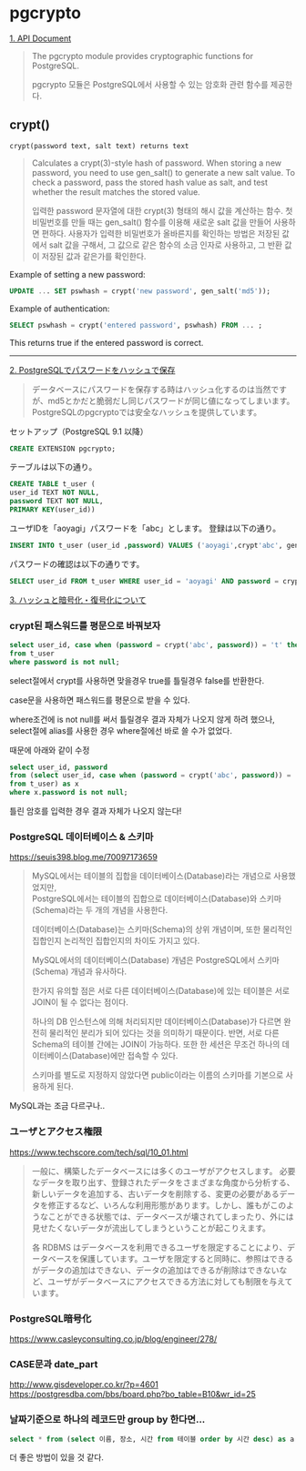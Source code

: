 # pgcrypto

[1. API Document](https://www.postgresql.org/docs/8.3/pgcrypto.html)  

> The pgcrypto module provides cryptographic functions for PostgreSQL.  
> 
> pgcrypto 모듈은 PostgreSQL에서 사용할 수 있는 암호화 관련 함수를 제공한다.

## crypt()
```
crypt(password text, salt text) returns text
```
> Calculates a crypt(3)-style hash of password. When storing a new password, you need to use gen_salt() to generate a new salt value. To check a password, pass the stored hash value as salt, and test whether the result matches the stored value.  
> 
> 입력한 password 문자열에 대한 crypt(3) 형태의 해시 값을 계산하는 함수. 첫 비밀번호를 만들 때는 gen_salt() 함수를 이용해 새로운 salt 값을 만들어 사용하면 편하다. 사용자가 입력한 비밀번호가 올바른지를 확인하는 방법은 저장된 값에서 salt 값을 구해서, 그 값으로 같은 함수의 소금 인자로 사용하고, 그 반환 값이 저장된 값과 같은가를 확인한다.

Example of setting a new password:
```sql
UPDATE ... SET pswhash = crypt('new password', gen_salt('md5'));
```

Example of authentication:
```sql
SELECT pswhash = crypt('entered password', pswhash) FROM ... ;
```
This returns true if the entered password is correct.

***

[2. PostgreSQLでパスワードをハッシュで保存](http://aoyagikouhei.blog8.fc2.com/blog-entry-182.html)  
> データベースにパスワードを保存する時はハッシュ化するのは当然ですが、md5とかだと脆弱だし同じパスワードが同じ値になってしまいます。  
PostgreSQLのpgcryptoでは安全なハッシュを提供しています。 

セットアップ（PostgreSQL 9.1 以降）
```sql
CREATE EXTENSION pgcrypto;
```
テーブルは以下の通り。
```sql
CREATE TABLE t_user (
user_id TEXT NOT NULL,
password TEXT NOT NULL,
PRIMARY KEY(user_id))
```

ユーザIDを「aoyagi」パスワードを「abc」とします。
登録は以下の通り。
```sql
INSERT INTO t_user (user_id ,password) VALUES ('aoyagi',crypt'abc', gen_salt('bf')));
```

パスワードの確認は以下の通りです。
```sql
SELECT user_id FROM t_user WHERE user_id = 'aoyagi' AND password = crypt('abc', password);
```

[3. ハッシュと暗号化・復号化について](https://qiita.com/reflet/items/eeced34f9c5c2a9fbaf6)

### crypt된 패스워드를 평문으로 바꿔보자
```sql
select user_id, case when (password = crypt('abc', password)) = 't' then 'abc' else null end as password 
from t_user
where password is not null;
```

select절에서 crypt를 사용하면 맞을경우 true를 틀릴경우 false를 반환한다.

case문을 사용하면 패스워드를 평문으로 받을 수 있다.

where조건에 is not null를 써서 틀릴경우 결과 자체가 나오지 않게 하려 했으나, select절에 alias를 사용한 경우 where절에선 바로 쓸 수가 없었다.


때문에 아래와 같이 수정

```sql
select user_id, password
from (select user_id, case when (password = crypt('abc', password)) = 't' then 'abc' else null end as password 
from t_user) as x
where x.password is not null;
```

틀린 암호를 입력한 경우 결과 자체가 나오지 않는다!

### PostgreSQL 데이터베이스 & 스키마
https://seuis398.blog.me/70097173659

> MySQL에서는 테이블의 집합을 데이터베이스(Database)라는 개념으로 사용했었지만,  
> PostgreSQL에서는 테이블의 집합으로 데이터베이스(Database)와 스키마(Schema)라는 두 개의 개념을 사용한다.
> 
> 데이터베이스(Database)는 스키마(Schema)의 상위 개념이며, 또한 물리적인 집합인지 논리적인 집합인지의 차이도 가지고 있다.
> 
> MySQL에서의 데이터베이스(Database) 개념은 PostgreSQL에서 스키마(Schema) 개념과 유사하다.
> 
> 한가지 유의할 점은 서로 다른 데이터베이스(Database)에 있는 테이블은 서로 JOIN이 될 수 없다는 점이다.
> 
> 하나의 DB 인스턴스에 의해 처리되지만 데이터베이스(Database)가 다르면 완전히 물리적인 분리가 되어 있다는 것을 의미하기 때문이다. 
> 반면, 서로 다른 Schema의 테이블 간에는 JOIN이 가능하다. 
> 또한 한 세션은 무조건 하나의 데이터베이스(Database)에만 접속할 수 있다.
> 
> 스키마를 별도로 지정하지 않았다면 public이라는 이름의 스키마를 기본으로 사용하게 된다.


MySQL과는 조금 다르구나..

### ユーザとアクセス権限

https://www.techscore.com/tech/sql/10_01.html

> 一般に、構築したデータベースには多くのユーザがアクセスします。 必要なデータを取り出す、登録されたデータをさまざまな角度から分析する、新しいデータを追加する、古いデータを削除する、変更の必要があるデータを修正するなど、いろんな利用形態があります。しかし、誰もがこのようなことができる状態では、データベースが壊されてしまったり、外には見せたくないデータが流出してしまうということが起こりえます。
> 
> 各 RDBMS はデータベースを利用できるユーザを限定することにより、データベースを保護しています。ユーザを限定すると同時に、参照はできるがデータの追加はできない、データの追加はできるが削除はできないなど、ユーザがデータベースにアクセスできる方法に対しても制限を与えています。


### PostgreSQL暗号化

https://www.casleyconsulting.co.jp/blog/engineer/278/

### CASE문과 date_part

http://www.gisdeveloper.co.kr/?p=4601  
https://postgresdba.com/bbs/board.php?bo_table=B10&wr_id=25  


### 날짜기준으로 하나의 레코드만 group by 한다면...

```sql
select * from (select 이름, 장소, 시간 from 테이블 order by 시간 desc) as a group by a.이름, a.장소
```

더 좋은 방법이 있을 것 같다.
